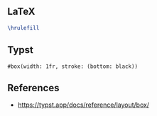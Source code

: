 ## LaTeX

```latex
\hrulefill
```



## Typst

```typst
#box(width: 1fr, stroke: (bottom: black))
```







## References

- https://typst.app/docs/reference/layout/box/


